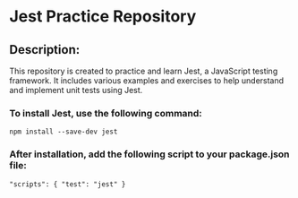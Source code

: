# Jest Practice Repository

## Description: 
This repository is created to practice and learn Jest, a JavaScript testing framework. 
It includes various examples and exercises to help understand and implement unit tests using Jest.

### To install Jest, use the following command:
`npm install --save-dev jest`

### After installation, add the following script to your package.json file:
`
"scripts": {
  "test": "jest"
}
`
